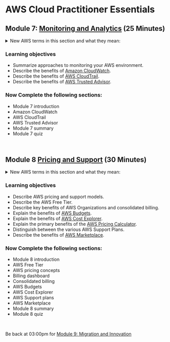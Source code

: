 # AWS Cloud Practitioner Essentials

## Module 7: [Monitoring and Analytics](https://mm.tt/map/2398189342) (25 Minutes)

<details class="faq box"><summary>New AWS terms in this section and what they mean:</summary>
<p>

| Term | Category | What it Does | Key Words | 
| --- | --- | --- | --- | 
| Amazon CloudWatch | Observability | I am *watching* my applications | | 
| Amazon CloudTrail | Auditing | I am following the audit *trail* of API calls | Logs, Governance, Compliance, Risk Auditing, Audit | 
| Amazon Trusted Advisor | Best Practices | Recommendation Engine | |

</p>
</details>

### Learning objectives
* Summarize approaches to monitoring your AWS environment.
* Describe the benefits of [Amazon CloudWatch](https://aws.amazon.com/cloudwatch/).
* Describe the benefits of [AWS CloudTrail](https://aws.amazon.com/cloudtrail/).
* Describe the benefits of [AWS Trusted Advisor](https://aws.amazon.com/premiumsupport/technology/trusted-advisor/).

### Now Complete the following sections:
* Module 7 introduction
* Amazon CloudWatch
* AWS CloudTrail
* AWS Trusted Advisor
* Module 7 summary
* Module 7 quiz
<br>

## Module 8 [Pricing and Support](https://mm.tt/map/2398189549) (30 Minutes)

<details class="faq box"><summary>New AWS terms in this section and what they mean:</summary>
<p>

| Term |  What it Does |
| --- | ---  
| Amazon Cost and Usage Reports | GETTING the bill |
| Amazon Cost Explorer | ANALYZING the bill |
| Amazon Budgets | TRACKING & ALERTING on the bill |
| Amazon Pricing Calculator | ESTIMATING the bill |
| Amazon Marketplace | Amazon App Store |

Cross over callout to the [FinOps Certified Practitioner](https://training.linuxfoundation.org/certification/certified-finops/) certification.

</p>
</details>

### Learning objectives
* Describe AWS pricing and support models.
* Describe the AWS Free Tier.
* Describe key benefits of AWS Organizations and consolidated billing.
* Explain the benefits of [AWS Budgets](https://aws.amazon.com/aws-cost-management/aws-budgets/).
* Explain the benefits of [AWS Cost Explorer](https://aws.amazon.com/aws-cost-management/aws-cost-explorer/).
* Explain the primary benefits of the [AWS Pricing Calculator](https://calculator.aws/).
* Distinguish between the various AWS Support Plans.
* Describe the benefits of [AWS Marketplace](https://aws.amazon.com/marketplace).

### Now Complete the following sections:
* Module 8 introduction
* AWS Free Tier
* AWS pricing concepts
* Billing dashboard
* Consolidated billing
* AWS Budgets
* AWS Cost Explorer
* AWS Support plans
* AWS Marketplace
* Module 8 summary
* Module 8 quiz
<br>

Be back at 03:00pm for [Module 9: Migration and Innovation](https://github.com/jamesbuckett/aws-cloud-practitioner-essentials/blob/main/06-sixth-time-block.md)